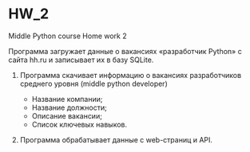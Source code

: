 # HW_2
Middle Python course
Home work 2

Программа загружает данные о вакансиях «разработчик Python» с сайта hh.ru и записывает их в базу SQLite.

1. Программа скачивает информацию о вакансиях разработчиков среднего уровня (middle python developer)
	- Название компании;
	- Название должности;
	- Описание вакансии;
	- Список ключевых навыков.

2. Программа обрабатывает данные с web-страниц и API.
